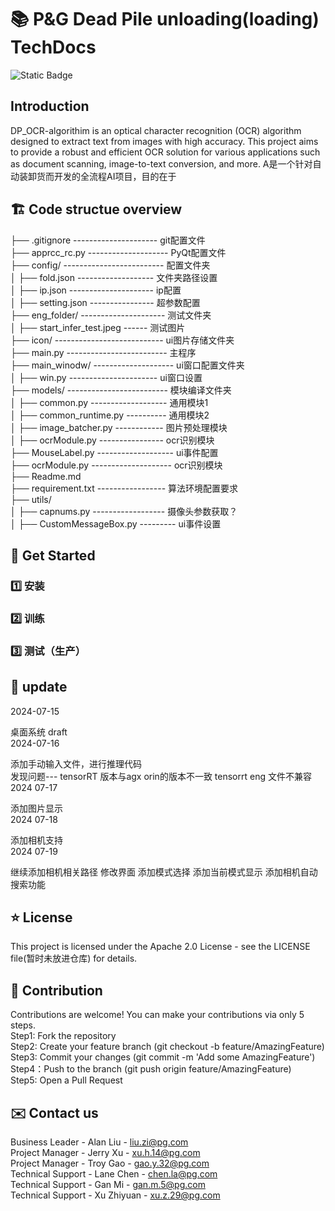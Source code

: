 # 📚 P&G Dead Pile unloading(loading) TechDocs 
![Static Badge](https://img.shields.io/badge/https%3A%2F%2Fgithub.com%2FXZY777-PG%2FDP_OCR-algorithim%2F)
## Introduction
DP_OCR-algorithim is an optical character recognition (OCR) algorithm designed to extract text from images with high accuracy. This project aims to provide a robust and efficient OCR solution for various applications such as document scanning, image-to-text conversion, and more.
A是一个针对自动装卸货而开发的全流程AI项目，目的在于
## 🏗️ Code structue overview  
├── .gitignore  --------------------- git配置文件  
├── apprcc_rc.py -------------------- PyQt配置文件  
├── config/ ------------------------- 配置文件夹  
│   ├── fold.json ------------------- 文件夹路径设置  
│   ├── ip.json --------------------- ip配置  
│   ├── setting.json ---------------- 超参数配置  
├── eng_folder/ --------------------- 测试文件夹  
│   ├── start_infer_test.jpeg  ------ 测试图片  
├── icon/ --------------------------- ui图片存储文件夹  
├── main.py ------------------------- 主程序  
├── main_winodw/ -------------------- ui窗口配置文件夹   
│   ├── win.py ---------------------- ui窗口设置  
├── models/ ------------------------- 模块编译文件夹  
│   ├── common.py ------------------- 通用模块1  
│   ├── common_runtime.py  ---------- 通用模块2  
│   ├── image_batcher.py ------------ 图片预处理模块  
│   ├── ocrModule.py ---------------- ocr识别模块  
├── MouseLabel.py ------------------- ui事件配置  
├── ocrModule.py -------------------- ocr识别模块  
├── Readme.md  
├── requirement.txt ----------------- 算法环境配置要求  
├── utils/  
│   ├── capnums.py ------------------ 摄像头参数获取？  
│   ├── CustomMessageBox.py --------- ui事件设置  
## 📘 Get Started  
### 1️⃣ 安装
### 2️⃣ 训练
### 3️⃣ 测试（生产）

## 🔎 update
2024-07-15  

桌面系统 draft  
2024-07-16  

添加手动输入文件，进行推理代码  
发现问题--- tensorRT 版本与agx orin的版本不一致 tensorrt eng 文件不兼容  
2024 07-17  

添加图片显示  
2024 07-18  
 
添加相机支持  
2024 07-19  

继续添加相机相关路径 修改界面 添加模式选择 添加当前模式显示 添加相机自动搜索功能  

## ⭐ License
This project is licensed under the Apache 2.0 License - see the LICENSE file(暂时未放进仓库) for details.

## 🤝 Contribution  
Contributions are welcome! You can make your contributions via only 5 steps.  
Step1: Fork the repository  
Step2: Create your feature branch (git checkout -b feature/AmazingFeature)  
Step3: Commit your changes (git commit -m 'Add some AmazingFeature')  
Step4：Push to the branch (git push origin feature/AmazingFeature)  
Step5: Open a Pull Request  

## ✉️ Contact us  
Business Leader - Alan Liu - liu.zi@pg.com  
Project Manager - Jerry Xu - xu.h.14@pg.com  
Project Manager - Troy Gao - gao.y.32@pg.com  
Technical Support - Lane Chen - chen.la@pg.com  
Technical Support - Gan Mi - gan.m.5@pg.com  
Technical Support - Xu Zhiyuan - xu.z.29@pg.com  

